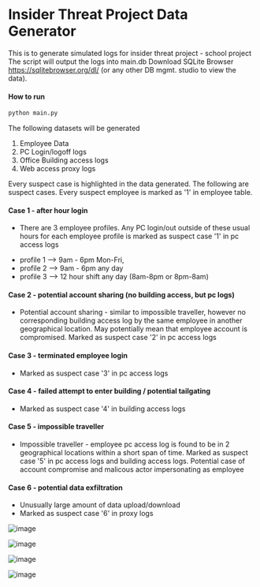# Insider Threat Project Data Generator
This is to generate simulated logs for insider threat project - school project
The script will output the logs into main.db 
Download SQLite Browser https://sqlitebrowser.org/dl/ (or any other DB mgmt. studio to view the data).

#### How to run

```python
python main.py
```

The following datasets will be generated
1. Employee Data
2. PC Login/logoff logs
3. Office Building access logs
4. Web access proxy logs

Every suspect case is highlighted in the data generated. The following are suspect cases. Every suspect employee is marked as '1' in employee table.
#### Case 1 - after hour login
* There are 3 employee profiles. Any PC login/out outside of these usual hours for each employee profile is marked as suspect case '1' in pc access logs
- profile 1 --> 9am - 6pm Mon-Fri, 
- profile 2 --> 9am - 6pm any day 
- profile 3 --> 12 hour shift any day (8am-8pm or 8pm-8am)

#### Case 2 - potential account sharing (no building access, but pc logs)
* Potential account sharing - similar to impossible traveller, however no corresponding building access log by the same employee in another geographical location. May potentially mean that employee account is compromised. Marked as suspect case '2' in pc access logs

#### Case 3 - terminated employee login
* Marked as suspect case '3' in pc access logs

#### Case 4 - failed attempt to enter building / potential tailgating
* Marked as suspect case '4' in building access logs

#### Case 5 - impossible traveller
* Impossible traveller - employee pc access log is found to be in 2 geographical locations within a short span of time. Marked as suspect case '5' in pc access logs and building access logs. Potential case of account compromise and malicous actor impersonating as employee

#### Case 6 - potential data exfiltration
* Unusually large amount of data upload/download 
* Marked as suspect case '6' in proxy logs

![image](https://github.com/PyiPai/INTP_Data_Generator/assets/14193476/3a41a83b-d01b-46fd-b302-0e06a13c4940)

![image](https://github.com/PyiPai/INTP_Data_Generator/assets/14193476/e379f5b3-4b19-4f4d-9987-9a29e6e6a7af)

![image](https://github.com/PyiPai/INTP_Data_Generator/assets/14193476/7a3954e6-18c1-44d9-9cf1-81d60b8596ad)

![image](https://github.com/PyiPai/INTP_Data_Generator/assets/14193476/8fc060f7-8b7e-4326-a32d-2c842d692e37)



